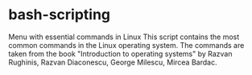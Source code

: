 # bash-scripting
Menu with essential commands in Linux
This script contains the most common commands in the Linux operating system. The commands are taken 
from the book "Introduction to operating systems" by Razvan Rughinis, Razvan Diaconescu, George Milescu, Mircea Bardac.
